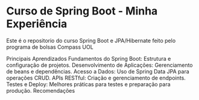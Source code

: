 # Curso de Spring Boot - Minha Experiência

Este é o repositorio do curso Spring Boot e JPA/Hibernate feito pelo programa de bolsas Compass UOL

Principais Aprendizados
Fundamentos do Spring Boot: Estrutura e configuração de projetos.
Desenvolvimento de Aplicações: Gerenciamento de beans e dependências.
Acesso a Dados: Uso de Spring Data JPA para operações CRUD.
APIs RESTful: Criação e gerenciamento de endpoints.
Testes e Deploy: Melhores práticas para testes e preparação para produção.
Recomendações

